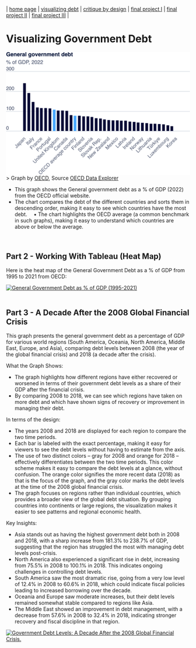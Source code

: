 | [home page](https://saylibhavsar.github.io/Data-Visualization-Projects/) | [visualizing debt](visualizing-government-debt.md) | [critique by design](critique-by-design.md) | [final project I](final-project-part-one.md) | [final project II](final-project-part-two.md) | [final project III](final-project-part-three.md) |

# Visualizing Government Debt

<img src="Images/government-debt.png" alt="Government Debt OECD" width="1000" align="center"/>
> Graph by <a href="https://www.oecd.org/en/data/indicators/general-government-debt.html">OECD</a>, Source <a href="https://data-explorer.oecd.org/vis?lc=en&ac=false&tm=DF_GOV_PF_YU&pg=0&snb=1&vw=tb&df[ds]=dsDisseminateFinalDMZ&df[id]=DSD_GOV%40DF_GOV_PF_YU&df[ag]=OECD.GOV.GIP&df[vs]=&pd=2007%2C&dq=A.AUT.....&to[TIME_PERIOD]=false">OECD Data Explorer</a>

* This graph shows the General government debt as a % of GDP (2022) from the OECD official website.
* The chart compares the debt of the different countries and sorts them in descending order, making it easy to see which countries have the most debt.
 ▪️ The chart highlights the OECD average (a common benchmark in such graphs), making it easy to understand which countries are above or below the average.

<br>

## Part 2 - Working With Tableau (Heat Map)

Here is the heat map of the General Government Debt as a % of GDP from 1995 to 2021 from OECD:

<div class='tableauPlaceholder' id='viz1725892839384' style='position: relative'><noscript><a href='#'><img alt='General Government Debt as % of GDP (1995-2021) ' src='https:&#47;&#47;public.tableau.com&#47;static&#47;images&#47;Go&#47;Government_Debt_Part2&#47;GovernmentDebtHeatMap&#47;1_rss.png' style='border: none' /></a></noscript><object class='tableauViz'  style='display:none;'><param name='host_url' value='https%3A%2F%2Fpublic.tableau.com%2F' /> <param name='embed_code_version' value='3' /> <param name='site_root' value='' /><param name='name' value='Government_Debt_Part2&#47;GovernmentDebtHeatMap' /><param name='tabs' value='no' /><param name='toolbar' value='yes' /><param name='static_image' value='https:&#47;&#47;public.tableau.com&#47;static&#47;images&#47;Go&#47;Government_Debt_Part2&#47;GovernmentDebtHeatMap&#47;1.png' /> <param name='animate_transition' value='yes' /><param name='display_static_image' value='yes' /><param name='display_spinner' value='yes' /><param name='display_overlay' value='yes' /><param name='display_count' value='yes' /><param name='language' value='en-US' /><param name='filter' value='publish=yes' /></object></div>

<script type='text/javascript'>
  var divElement = document.getElementById('viz1725892839384');
  var vizElement = divElement.getElementsByTagName('object')[0];
  vizElement.style.width='100%';vizElement.style.height=(divElement.offsetWidth*0.75)+'px';
  var scriptElement = document.createElement('script');
  scriptElement.src = 'https://public.tableau.com/javascripts/api/viz_v1.js';
  vizElement.parentNode.insertBefore(scriptElement, vizElement);
</script>

<br>

## Part 3 - A Decade After the 2008 Global Financial Crisis

This graph presents the general government debt as a percentage of GDP for various world regions (South America, Oceania, North America, Middle East, Europe, and Asia), comparing debt levels between 2008 (the year of the global financial crisis) and 2018 (a decade after the crisis). 

What the Graph Shows:
* The graph highlights how different regions have either recovered or worsened in terms of their government debt levels as a share of their GDP after the financial crisis.
* By comparing 2008 to 2018, we can see which regions have taken on more debt and which have shown signs of recovery or improvement in managing their debt.

In terms of the design:
* The years 2008 and 2018 are displayed for each region to compare the two time periods.
* Each bar is labeled with the exact percentage, making it easy for viewers to see the debt levels without having to estimate from the axis.
* The use of two distinct colors – gray for 2008 and orange for 2018 – effectively differentiates between the two time periods. This color scheme makes it easy to compare the debt levels at a glance, without confusion. The orange color signifies the more recent data (2018) as that is the focus of the graph, and the gray color marks the debt levels at the time of the 2008 global financial crisis.
* The graph focuses on regions rather than individual countries, which provides a broader view of the global debt situation. By grouping countries into continents or large regions, the visualization makes it easier to see patterns and regional economic health.

Key Insights:
* Asia stands out as having the highest government debt both in 2008 and 2018, with a sharp increase from 181.3% to 238.7% of GDP, suggesting that the region has struggled the most with managing debt levels post-crisis.
* North America also experienced a significant rise in debt, increasing from 75.5% in 2008 to 100.1% in 2018. This indicates ongoing challenges in controlling debt levels.
* South America saw the most dramatic rise, going from a very low level of 12.4% in 2008 to 60.6% in 2018, which could indicate fiscal policies leading to increased borrowing over the decade.
* Oceania and Europe saw moderate increases, but their debt levels remained somewhat stable compared to regions like Asia.
* The Middle East showed an improvement in debt management, with a decrease from 57.6% in 2008 to 32.4% in 2018, indicating stronger recovery and fiscal discipline in that region.



<div class='tableauPlaceholder' id='viz1725892913150' style='position: relative'><noscript><a href='#'><img alt='Government Debt Levels: A Decade After the 2008 Global Financial Crisis. ' src='https:&#47;&#47;public.tableau.com&#47;static&#47;images&#47;Go&#47;Government_Debt_Part3&#47;GovernementDebt-FinancialCrisis&#47;1_rss.png' style='border: none' /></a></noscript><object class='tableauViz'  style='display:none;'><param name='host_url' value='https%3A%2F%2Fpublic.tableau.com%2F' /> <param name='embed_code_version' value='3' /> <param name='site_root' value='' /><param name='name' value='Government_Debt_Part3&#47;GovernementDebt-FinancialCrisis' /><param name='tabs' value='no' /><param name='toolbar' value='yes' /><param name='static_image' value='https:&#47;&#47;public.tableau.com&#47;static&#47;images&#47;Go&#47;Government_Debt_Part3&#47;GovernementDebt-FinancialCrisis&#47;1.png' /> <param name='animate_transition' value='yes' /><param name='display_static_image' value='yes' /><param name='display_spinner' value='yes' /><param name='display_overlay' value='yes' /><param name='display_count' value='yes' /><param name='language' value='en-US' /><param name='filter' value='publish=yes' /></object></div>

<script type='text/javascript'>
  var divElement = document.getElementById('viz1725892913150');
  var vizElement = divElement.getElementsByTagName('object')[0];
  vizElement.style.width='100%';vizElement.style.height=(divElement.offsetWidth*0.75)+'px';
  var scriptElement = document.createElement('script');
  scriptElement.src = 'https://public.tableau.com/javascripts/api/viz_v1.js';
  vizElement.parentNode.insertBefore(scriptElement, vizElement);
</script>

